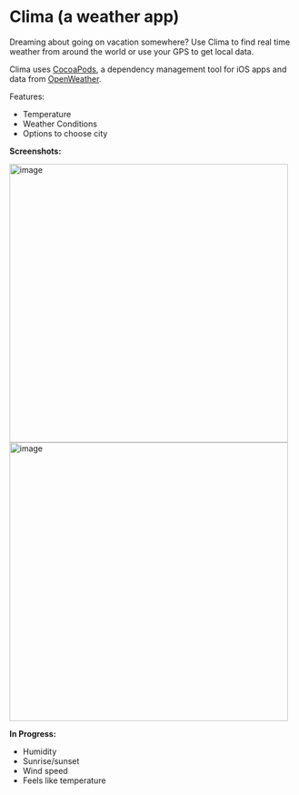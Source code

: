 # Clima (a weather app)
Dreaming about going on vacation somewhere? Use Clima to find real time weather from around the world or use your GPS to get local data. 

Clima uses [CocoaPods](https://cocoapods.org), a dependency management tool for iOS apps and data from [OpenWeather](https://openweathermap.org/api). 

Features:

  - Temperature
  - Weather Conditions
  - Options to choose city
  
**Screenshots:**

<img width="490" alt="image" src="https://user-images.githubusercontent.com/92695424/147422185-c595aa92-4cd0-4e3c-b7a0-159c3f8a07f2.png">
<img width="490" alt="image" src="https://user-images.githubusercontent.com/92695424/147422190-13fe792e-b8fa-48b2-9cca-295b8aafa45d.png">

  
**In Progress:**
 
 - Humidity
 - Sunrise/sunset
 - Wind speed
 - Feels like temperature
